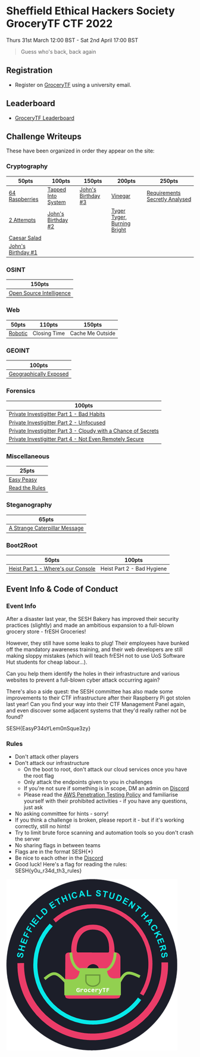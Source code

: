 # Sheffield Ethical Hackers Society GroceryTF CTF 2022
Thurs 31st March 12:00 BST - Sat 2nd April 17:00 BST

> Guess who's back, back again

## Registration
* Register on [GroceryTF](https://ctf.shefesh.com/) using a university email.

## Leaderboard 
* [GroceryTF Leaderboard](https://ctf.shefesh.com/scoreboard)

## Challenge Writeups
These have been organized in order they appear on the site:

### Cryptography
| 50pts | 100pts | 150pts | 200pts | 250pts |
| ----- | ------ | ------ | ------ | ------ |
| [64 Raspberries](Cryptography/64%20Raspberries) | [Tapped Into System](Cryptography/Tapped%20Into%20System) | [John's Birthday #3](Cryptography/John's%20Birthday%20%233) | [Vinegar](Cryptography/Vinegar) | [Requirements Secretly Analysed](Cryptography/Requirements%20Secretly%20Analysed) |
| [2 Attempts](Cryptography/2%20Attempts) | [John's Birthday #2](Cryptography/John's%20Birthday%20%232) | | [Tyger Tyger, Burning Bright](Cryptography/Tyger%20Tyger%2C%20Burning%20Bright) |
| [Caesar Salad](Cryptography/Caesar%20Salad) |
| [John's Birthday #1](Cryptography/John's%20birthday%20%231) | 

### OSINT
| 150pts | 
| ------ |
| [Open Source Intelligence](OSINT/Open%20Source%20Intelligence) |

### Web
| 50pts | 110pts | 150pts |
| ----- | ------ | ------ |
| [Robotic](Web/Robotic) | Closing Time | Cache Me Outside |

### GEOINT
| 100pts |
| ------ |
| [Geographically Exposed](GEOINT/Geographically%20Exposed) |

### Forensics
| 100pts |
| ------ |
| [Private Investigitter Part 1 - Bad Habits](Forensics/Private%20Investigitter%20Part%201%20-%20Bad%20Habits) |
| [Private Investigitter Part 2 - Unfocused](Forensics/Private%20Investigitter%20Part%202%20-%20Unfocused) |
| [Private Investigitter Part 3 - Cloudy with a Chance of Secrets](Forensics/Private%20Investigitter%20Part%203%20-%20Cloudy%20with%20a%20Chance%20of%20Secrets) |
| [Private Investigitter Part 4 - Not Even Remotely Secure](Forensics/Private%20Investigitter%20Part%204%20-%20Not%20Even%20Remotely%20Secure) |

### Miscellaneous
| 25pts |
| ----- |
| [Easy Peasy](Miscellaneous/Easy%20Peasy) |
| [Read the Rules](Miscellaneous/Read%20the%20Rules) |

### Steganography
| 65pts |
| ----- |
| [A Strange Caterpillar Message](Steganography/A%20Strange%20Caterpillar%20Message) |

### Boot2Root
| 50pts | 100pts |
| ----- | ------ |
| [Heist Part 1 - Where's our Console](Boot2Root/Heist%20Part%201%20-%20Where's%20our%20Console) | Heist Part 2 - Bad Hygiene |

## Event Info & Code of Conduct
### Event Info
After a disaster last year, the SESH Bakery has improved their security practices (slightly) and made an ambitious expansion to a full-blown grocery store - frESH Groceries!

However, they still have some leaks to plug! Their employees have bunked off the mandatory awareness training, and their web developers are still making sloppy mistakes (which will teach frESH not to use UoS Software Hut students for cheap labour...).

Can you help them identify the holes in their infrastructure and various websites to prevent a full-blown cyber attack occurring again?

There's also a side quest: the SESH committee has also made some improvements to their CTF infrastructure after their Raspberry Pi got stolen last year! Can you find your way into their CTF Management Panel again, and even discover some adjacent systems that they'd really rather not be found?

SESH{EasyP34sYLem0nSque3zy}

### Rules 
* Don't attack other players
* Don't attack our infrastructure
  * On the boot to root, don't attack our cloud services once you have the root flag
  * Only attack the endpoints given to you in challenges
  * If you're not sure if something is in scope, DM an admin on [Discord](https://discord.com/invite/PwuM5BxztC)
  * Please read the [AWS Penetration Testing Policy](https://aws.amazon.com/security/penetration-testing/) and familiarise yourself with their prohibited activities - if you have any questions, just ask
* No asking committee for hints - sorry!
* If you think a challenge is broken, please report it - but if it's working correctly, still no hints!
* Try to limit brute force scanning and automation tools so you don't crash the server
* No sharing flags in between teams
* Flags are in the format SESH{*}
* Be nice to each other in the [Discord](https://discord.com/invite/PwuM5BxztC)
* Good luck! Here's a flag for reading the rules: SESH{y0u_r34d_th3_rules}


![CTF_logo.png](CTF_logo.png)
